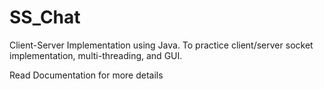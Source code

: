 # SS_Chat

Client-Server Implementation using Java. To practice client/server socket implementation, multi-threading, and GUI.

Read Documentation for more details
